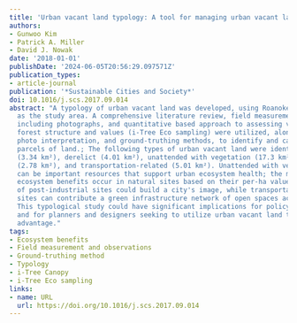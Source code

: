 ```yaml
---
title: 'Urban vacant land typology: A tool for managing urban vacant land'
authors:
- Gunwoo Kim
- Patrick A. Miller
- David J. Nowak
date: '2018-01-01'
publishDate: '2024-06-05T20:56:29.097571Z'
publication_types:
- article-journal
publication: '*Sustainable Cities and Society*'
doi: 10.1016/j.scs.2017.09.014
abstract: "A typology of urban vacant land was developed, using Roanoke, Virginia,
  as the study area. A comprehensive literature review, field measurements and observations,
  including photographs, and quantitative based approach to assessing vacant land
  forest structure and values (i-Tree Eco sampling) were utilized, along with aerial
  photo interpretation, and ground-truthing methods, to identify and catalog vacant
  parcels of land.; The following types of urban vacant land were identified: post-industrial
  (3.34 km²), derelict (4.01 km²), unattended with vegetation (17.3 km²), natural
  (2.78 km²), and transportation-related (5.01 km²). Unattended with vegetation sites
  can be important resources that support urban ecosystem health; the most effective
  ecosystem benefits occur in natural sites based on their per-ha value. The redesign
  of post-industrial sites could build a city's image, while transportation-related
  sites can contribute a green infrastructure network of open spaces across a city.
  This typological study could have significant implications for policy development,
  and for planners and designers seeking to utilize urban vacant land to the best
  advantage."
tags:
- Ecosystem benefits
- Field measurement and observations
- Ground-truthing method
- Typology
- i-Tree Canopy
- i-Tree Eco sampling
links:
- name: URL
  url: https://doi.org/10.1016/j.scs.2017.09.014
---
```

